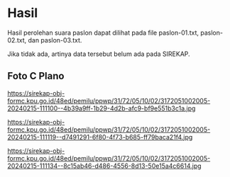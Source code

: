 # Hasil

Hasil perolehan suara paslon dapat dilihat pada file paslon-01.txt, paslon-02.txt, dan paslon-03.txt.

Jika tidak ada, artinya data tersebut belum ada pada SIREKAP.

## Foto C Plano

https://sirekap-obj-formc.kpu.go.id/48ed/pemilu/ppwp/31/72/05/10/02/3172051002005-20240215-111100--4b39a9ff-1b29-4d2b-afc9-bf9e551b3c1a.jpg

https://sirekap-obj-formc.kpu.go.id/48ed/pemilu/ppwp/31/72/05/10/02/3172051002005-20240215-111119--d7491291-6f80-4f73-b685-ff79baca21f4.jpg

https://sirekap-obj-formc.kpu.go.id/48ed/pemilu/ppwp/31/72/05/10/02/3172051002005-20240215-111134--8c15ab46-d486-4556-8d13-50e15a4c6614.jpg
